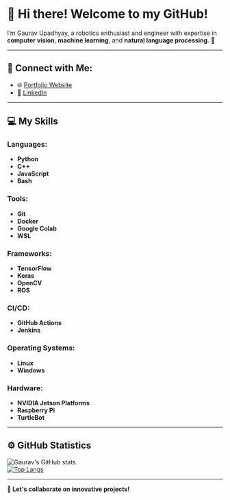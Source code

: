 # 👋 Hi there! Welcome to my GitHub!

I’m Gaurav Upadhyay, a robotics enthusiast and engineer with expertise in **computer vision**, **machine learning**, and **natural language processing**. 🚀 

---

## 🔗 Connect with Me:
- 🌐 [Portfolio Website](https://github.com/9Gaurav9)  
- 💼 [LinkedIn](https://www.linkedin.com/in/gaurav-upadhyay-b0ab51122/)  
 

---

## 💻 My Skills

### Languages:
- **Python**  
- **C++**  
- **JavaScript**  
- **Bash**

### Tools:
- **Git**  
- **Docker**  
- **Google Colab**  
- **WSL**

### Frameworks:
- **TensorFlow**  
- **Keras**  
- **OpenCV**  
- **ROS**

### CI/CD:
- **GitHub Actions**  
- **Jenkins**  

### Operating Systems:
- **Linux**  
- **Windows**  

### Hardware:
- **NVIDIA Jetson Platforms**  
- **Raspberry Pi**  
- **TurtleBot**

---

## ⚙️ GitHub Statistics

![Gaurav's GitHub stats](https://github-readme-stats.vercel.app/api?username=9Gaurav9&show_icons=true&theme=radical)  
[![Top Langs](https://github-readme-stats.vercel.app/api/top-langs/?username=9Gaurav9&layout=compact)](https://github.com/anuraghazra/github-readme-stats)

---

**🎯 Let's collaborate on innovative projects!**
